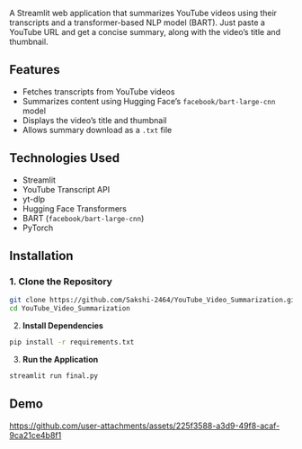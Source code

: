 A Streamlit web application that summarizes YouTube videos using their transcripts and a transformer-based NLP model (BART). Just paste a YouTube URL and get a concise summary, along with the video’s title and thumbnail.

## Features
- Fetches transcripts from YouTube videos  
- Summarizes content using Hugging Face’s `facebook/bart-large-cnn` model  
- Displays the video’s title and thumbnail  
- Allows summary download as a `.txt` file  

## Technologies Used
- Streamlit  
- YouTube Transcript API  
- yt-dlp  
- Hugging Face Transformers  
- BART (`facebook/bart-large-cnn`)  
- PyTorch  

## Installation
### 1. Clone the Repository
```bash
git clone https://github.com/Sakshi-2464/YouTube_Video_Summarization.git
cd YouTube_Video_Summarization
```
2. **Install Dependencies**
```bash
pip install -r requirements.txt
```
3. **Run the Application**
```bash
streamlit run final.py
```
## Demo
https://github.com/user-attachments/assets/225f3588-a3d9-49f8-acaf-9ca21ce4b8f1

